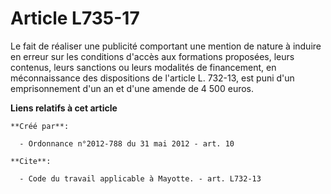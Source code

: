 # Article L735-17

Le fait de réaliser une publicité comportant une mention de nature à induire en erreur sur les conditions d'accès aux
formations proposées, leurs contenus, leurs sanctions ou leurs modalités de financement, en méconnaissance des dispositions
de l'article L. 732-13, est puni d'un emprisonnement d'un an et d'une amende de 4 500 euros.

**Liens relatifs à cet article**

	**Créé par**:

	  - Ordonnance n°2012-788 du 31 mai 2012 - art. 10

	**Cite**:

	  - Code du travail applicable à Mayotte. - art. L732-13
